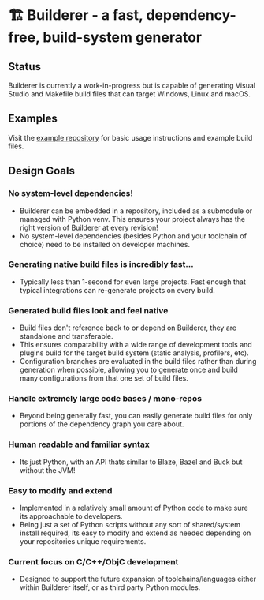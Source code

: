# 🏗️ Builderer - a fast, dependency-free, build-system generator
## Status
Builderer is currently a work-in-progress but is capable of generating Visual
Studio and Makefile build files that can target Windows, Linux and macOS.

## Examples
Visit the [example repository](https://github.com/builderer/builderer-examples)
for basic usage instructions and example build files.

## Design Goals
### No system-level dependencies!
 - Builderer can be embedded in a repository, included as a submodule or
   managed with Python venv. This ensures your project always has the right
   version of Builderer at every revision!
 - No system-level dependencies (besides Python and your toolchain of choice)
   need to be installed on developer machines.
### Generating native build files is incredibly fast...
 - Typically less than 1-second for even large projects. Fast enough that
   typical integrations can re-generate projects on every build.
### Generated build files look and feel native
 - Build files don't reference back to or depend on Builderer, they are
   standalone and transferable.
 - This ensures compatability with a wide range of development tools and
   plugins build for the target build system (static analysis, profilers, etc).
 - Configuration branches are evaluated in the build files rather than during
   generation when possible, allowing you to generate once and build many
   configurations from that one set of build files.
### Handle extremely large code bases / mono-repos
 - Beyond being generally fast, you can easily generate build files for only
   portions of the dependency graph you care about.
### Human readable and familiar syntax
 - Its just Python, with an API thats similar to Blaze, Bazel and Buck but
   without the JVM!
### Easy to modify and extend
 - Implemented in a relatively small amount of Python code to make sure its
   approachable to developers.
 - Being just a set of Python scripts without any sort of shared/system
   install required, its easy to modify and extend as needed depending on your
   repositories unique requirements.
### Current focus on C/C++/ObjC development
 - Designed to support the future expansion of toolchains/languages either
   within Builderer itself, or as third party Python modules.
